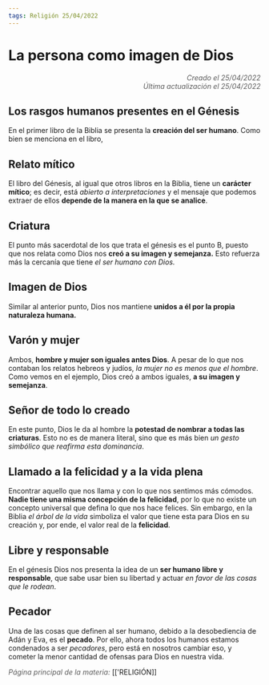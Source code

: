 ```yaml
---
tags: Religión 25/04/2022
---
```


# La persona como imagen de Dios
<div style="text-align: right; opacity: 0.7; font-style: italic;">Creado el 25/04/2022</div>
<div style="text-align: right; opacity: 0.7; font-style: italic;">Última actualización el 25/04/2022</div>

## Los rasgos humanos presentes en el Génesis

En el primer libro de la Biblia se presenta la **creación del ser humano**. 
Como bien se menciona en el libro, 

## Relato mítico

El libro del Génesis, al igual que otros libros en la Biblia, tiene un **carácter mítico**; es decir, está *abierto a interpretaciones* y el mensaje que podemos extraer de ellos **depende de la manera en la que se analice**.

## Criatura

El punto más sacerdotal de los que trata el génesis es el punto B, puesto que nos relata como Dios nos **creó a su imagen y semejanza.** Esto refuerza más la cercanía que tiene *el ser humano con Dios.*

## Imagen de Dios

Similar al anterior punto, Dios nos mantiene **unidos a él por la propia naturaleza humana.**

## Varón y mujer

Ambos, **hombre y mujer son iguales antes Dios**. A pesar de lo que nos contaban los relatos hebreos y judíos, *la mujer no es menos que el hombre*. Como vemos en el ejemplo, Dios creó a ambos iguales, **a su imagen y semejanza**.

## Señor de todo lo creado

En este punto, Dios le da al hombre la **potestad de nombrar a todas las criaturas**. Esto no es de manera literal, sino que es más bien *un gesto simbólico que reafirma esta dominancia*.

## Llamado a la felicidad y a la vida plena

Encontrar aquello que nos llama y con lo que nos sentimos más cómodos. **Nadie tiene una misma concepción de la felicidad**, por lo que no existe un concepto universal que defina lo que nos hace felices. Sin embargo, en la Biblia *el árbol de la vida* simboliza el valor que tiene esta para Dios en su creación y, por ende, el valor real de la **felicidad**.

## Libre y responsable

En el génesis Dios nos presenta la idea de un **ser humano libre y responsable**, que sabe usar bien su libertad y actuar *en favor de las cosas que le rodean*.

## Pecador

Una de las cosas que definen al ser humano, debido a la desobediencia de Adán y Eva, es el **pecado**. Por ello, ahora todos los humanos estamos condenados a ser *pecadores*, pero está en nosotros cambiar eso, y cometer la menor cantidad de ofensas para Dios en nuestra vida.

<span style="opacity: 0.7; font-style: italic;">Página principal de la materia:</span> [['RELIGIÓN]]